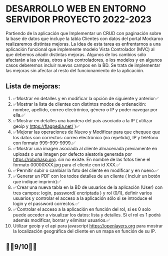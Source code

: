 # DESARROLLO WEB EN ENTORNO SERVIDOR PROYECTO 2022-2023

Partiendo de la aplicación que Implementar un CRUD con paginación sobre la base de datos que incluye la tabla Clientes
con datos del portal Mockaroo realizaremos distintas mejoras.
La idea de esta tarea es enfrentarnos a una aplicación funcional que implemente modelo Vista Controlador (MVC) al que
debemos añadir distintas mejoras. Algunos de los cambios sólo afectarán a las vistas, otros a los controladores, o los
modelos y en algunos casos deberemos incluir nuevos campos en la BD. Se trata de implementar las mejoras sin afectar al
resto del funcionamiento de la aplicación.

## Lista de mejoras:

1. ✅Mostrar en detalles y en modificar la opción de siguiente y anterior✅
2. ✅Mostrar la lista de clientes con distintos modos de ordenación: nombre, apellido, correo electrónico, género o IP y
   poder navegar por ella.✅
3. ✅Mostrar en detalles una bandera del país asociado a la IP ( utilizar geoip y https://flagpedia.net/ )✅
4. ✅Mejorar las operaciones de Nuevo y Modificar para que chequee que los datos son correctos: correo electrónico (no
   repetido), IP y teléfono con formato 999-999-9999.✅
5. ✅Mostrar una imagen asociada al cliente almacenada previamente en uploads o una imagen por defecto aleatoria
   generada por https://robohasp.org. sin no existe. En nombre de las fotos tiene el formato 00000XXX.jpg para el
   cliente con id XXX.✅
6. ✅Permitir subir o cambiar la foto del cliente en modificar y en nuevo.✅
7. ✅Generar un PDF con los todos detalles de un cliente ( Incluir un botón que indique imprimir)✅
8. ✅Crear una nueva tabla en la BD de usuarios de la aplicación (User) con tres campos: login, password( encriptada ) y
   rol (0/1), definir varios usuarios y controlar el acceso a la aplicación sólo si se introduce el login y el password
   correctos.✅
9. ✅Controlar el acceso a la aplicación en función del rol, si es 0 solo puede acceder a visualizar los datos: lista y
   detalles. Si el rol es 1 podrá además modificar, borrar y eliminar usuarios.✅
10. Utilizar geoip y el api para javascript https://openlayers.org para mostrar la localización geográfica del cliente
    en un mapa en función de su IP.

## ✍🏻9/10✍🏻